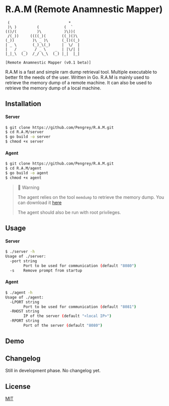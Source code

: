 # R.A.M (Remote Anamnestic Mapper)

```
 (                          *     
 )\ )         (           (  `    
(()/(         )\          )\))(   
 /(_))     ((((_)(       ((_)()\  
(_))        )\ _ )\      (_()((_) 
| _ \       (_)_\(_)     |  \/  | 
|   /   _    / _ \    _  | |\/| | 
|_|_\  (_)  /_/ \_\  (_) |_|  |_| 

[Remote Anamnestic Mapper (v0.1 beta)]
```

R.A.M is a fast and simple ram dump retrieval tool. Multiple executable to better fit the needs of the user. Written in Go. R.A.M is mainly used to retrieve the memory dump of a remote machine. It can also be used to retrieve the memory dump of a local machine.

## Installation

#### Server

```bash
$ git clone https://github.com/Pengrey/R.A.M.git
$ cd R.A.M/server
$ go build -o server
$ chmod +x server
```

#### Agent

```bash
$ git clone https://github.com/Pengrey/R.A.M.git
$ cd R.A.M/agent
$ go build -o agent
$ chmod +x agent
```

> 🚧 Warning
>
> The agent relies on the tool `memdump` to retrieve the memory dump. You can download it [here](http://www.porcupine.org/forensics/tct.html)
>
> The agent should also be run with root privileges.

## Usage

#### Server

```bash
$ ./server -h
Usage of ./server:
  -port string
        Port to be used for communication (default "8080")
  -s    Remove prompt from startup
```

#### Agent

```bash
$ ./agent -h
Usage of ./agent:
  -LPORT string
        Port to be used for communication (default "8081")
  -RHOST string
        IP of the server (default "<local IP>")
  -RPORT string
        Port of the server (default "8080")
```

## Demo



## Changelog

Still in development phase. No changelog yet.

## License

[MIT](https://github.com/Pengrey/R.A.M/blob/main/LICENSE)
